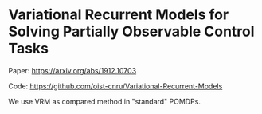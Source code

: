 # Variational Recurrent Models for Solving Partially Observable Control Tasks
Paper: https://arxiv.org/abs/1912.10703

Code: https://github.com/oist-cnru/Variational-Recurrent-Models

We use VRM as compared method in "standard" POMDPs.
